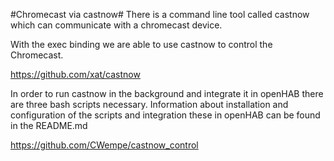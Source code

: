 #Chromecast via castnow#
There is a command line tool called castnow which can communicate with a chromecast device.

With the exec binding we are able to use castnow to control the Chromecast.

https://github.com/xat/castnow

In order to run castnow in the background and integrate it in openHAB there are three bash scripts necessary.
Information about installation and configuration of the scripts and integration these in openHAB can be found in the README.md

https://github.com/CWempe/castnow_control